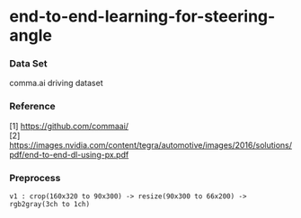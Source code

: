 # end-to-end-learning-for-steering-angle

### Data Set  
comma.ai driving dataset

### Reference

[1] https://github.com/commaai/  
[2] https://images.nvidia.com/content/tegra/automotive/images/2016/solutions/pdf/end-to-end-dl-using-px.pdf

### Preprocess

    v1 : crop(160x320 to 90x300) -> resize(90x300 to 66x200) -> rgb2gray(3ch to 1ch)